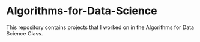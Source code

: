 # Algorithms-for-Data-Science
This repository contains projects that I worked on in the Algorithms for Data Science Class. 

